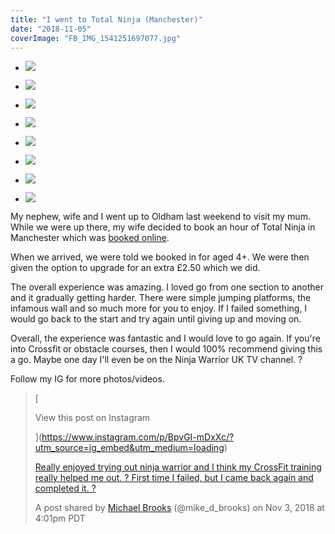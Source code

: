 ```yaml
---
title: "I went to Total Ninja (Manchester)"
date: "2018-11-05"
coverImage: "FB_IMG_1541251697077.jpg"
---
```


- ![](/blog/wp-content/uploads/2018/11/FB_IMG_1541251697077.jpg)
    
- ![](/blog/wp-content/uploads/2018/11/FB_IMG_1541251703045.jpg)
    
- ![](/blog/wp-content/uploads/2018/11/IMG_20181103_104028.jpg)
    
- ![](/blog/wp-content/uploads/2018/11/IMG_20181103_104042.jpg)
    
- ![](/blog/wp-content/uploads/2018/11/IMG_20181103_104129.jpg)
    
- ![](/blog/wp-content/uploads/2018/11/IMG_20181103_104200.jpg)
    
- ![](/blog/wp-content/uploads/2018/11/MVIMG_20181103_103826.jpg)
    
- ![](/blog/wp-content/uploads/2018/11/MVIMG_20181103_104058.jpg)
    

My nephew, wife and I went up to Oldham last weekend to visit my mum. While we were up there, my wife decided to book an hour of Total Ninja in Manchester which was [booked online](http://www.totalninja.co.uk/).

When we arrived, we were told we booked in for aged 4+. We were then given the option to upgrade for an extra £2.50 which we did.

The overall experience was amazing. I loved go from one section to another and it gradually getting harder. There were simple jumping platforms, the infamous wall and so much more for you to enjoy. If I failed something, I would go back to the start and try again until giving up and moving on.

Overall, the experience was fantastic and I would love to go again. If you're into Crossfit or obstacle courses, then I would 100% recommend giving this a go. Maybe one day I'll even be on the Ninja Warrior UK TV channel. ?

Follow my IG for more photos/videos.

> [
> 
> View this post on Instagram
> 
> ](https://www.instagram.com/p/BpvGI-mDxXc/?utm_source=ig_embed&utm_medium=loading)
> 
> [Really enjoyed trying out ninja warrior and I think my CrossFit training really helped me out. ? First time I failed, but I came back again and completed it. ?](https://www.instagram.com/p/BpvGI-mDxXc/?utm_source=ig_embed&utm_medium=loading)
> 
> A post shared by [Michael Brooks](https://www.instagram.com/mike_d_brooks/?utm_source=ig_embed&utm_medium=loading) (@mike_d_brooks) on Nov 3, 2018 at 4:01pm PDT

